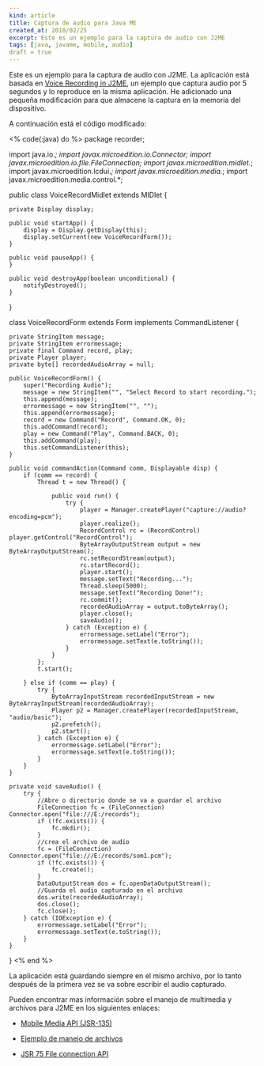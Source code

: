 ```yaml
--- 
kind: article
title: Captura de audio para Java ME
created_at: 2010/02/25
excerpt: Este es un ejemplo para la captura de audio con J2ME
tags: [java, javame, mobile, audio]
draft = true
---
```


Este es un ejemplo para la captura de audio con J2ME. La aplicación está basada en [Voice Recording in J2ME][1], un ejemplo que captura audio por 5 segundos y lo reproduce en la misma aplicación. He adicionado una pequeña modificación para que almacene la captura en la memoria del dispositivo.

A continuación está el código modificado:

<% code(:java) do %>
package recorder;

import java.io.*;
import javax.microedition.io.Connector;
import javax.microedition.io.file.FileConnection;
import javax.microedition.midlet.*;
import javax.microedition.lcdui.*;
import javax.microedition.media.*;
import javax.microedition.media.control.*;

public class VoiceRecordMidlet extends MIDlet {

    private Display display;

    public void startApp() {
        display = Display.getDisplay(this);
        display.setCurrent(new VoiceRecordForm());
    }

    public void pauseApp() {
    }

    public void destroyApp(boolean unconditional) {
        notifyDestroyed();
    }
}

class VoiceRecordForm extends Form implements CommandListener {

    private StringItem message;
    private StringItem errormessage;
    private final Command record, play;
    private Player player;
    private byte[] recordedAudioArray = null;

    public VoiceRecordForm() {
        super("Recording Audio");
        message = new StringItem("", "Select Record to start recording.");
        this.append(message);
        errormessage = new StringItem("", "");
        this.append(errormessage);
        record = new Command("Record", Command.OK, 0);
        this.addCommand(record);
        play = new Command("Play", Command.BACK, 0);
        this.addCommand(play);
        this.setCommandListener(this);
    }

    public void commandAction(Command comm, Displayable disp) {
        if (comm == record) {
            Thread t = new Thread() {

                public void run() {
                    try {
                        player = Manager.createPlayer("capture://audio?encoding=pcm");
                        player.realize();
                        RecordControl rc = (RecordControl) player.getControl("RecordControl");
                        ByteArrayOutputStream output = new ByteArrayOutputStream();
                        rc.setRecordStream(output);
                        rc.startRecord();
                        player.start();
                        message.setText("Recording...");
                        Thread.sleep(5000);
                        message.setText("Recording Done!");
                        rc.commit();
                        recordedAudioArray = output.toByteArray();
                        player.close();
                        saveAudio();
                    } catch (Exception e) {
                        errormessage.setLabel("Error");
                        errormessage.setText(e.toString());
                    }
                }
            };
            t.start();

        } else if (comm == play) {
            try {
                ByteArrayInputStream recordedInputStream = new ByteArrayInputStream(recordedAudioArray);
                Player p2 = Manager.createPlayer(recordedInputStream, "audio/basic");
                p2.prefetch();
                p2.start();
            } catch (Exception e) {
                errormessage.setLabel("Error");
                errormessage.setText(e.toString());
            }
        }
    }

    private void saveAudio() {
        try {
            //Abre o directorio donde se va a guardar el archivo
            FileConnection fc = (FileConnection) Connector.open("file:///E:/records");
            if (!fc.exists()) {
                fc.mkdir();
            }
            //crea el archivo de audio
            fc = (FileConnection) Connector.open("file:///E:/records/som1.pcm");
            if (!fc.exists()) {
                fc.create();
            }
            DataOutputStream dos = fc.openDataOutputStream();
            //Guarda el audio capturado en el archivo
            dos.write(recordedAudioArray);
            dos.close();
            fc.close();
        } catch (IOException e) {
            errormessage.setLabel("Error");
            errormessage.setText(e.toString());
        }
    }
}
<% end %>

La aplicación está guardando siempre en el mismo archivo, por lo tanto después de la primera vez se va sobre escribir el audio capturado.

Pueden encontrar mas información sobre el manejo de multimedia y archivos para J2ME  en los siguientes enlaces:

* [Mobile Media API (JSR-135) ][2]
* [Ejemplo de manejo de archivos][3]
* [JSR 75 File connection API][4]


  [1]: http://j2mesamples.blogspot.com/2009/06/voice-recording-in-j2me.html
  [2]: http://java.sun.com/javame/reference/apis/jsr135/index.html
  [3]: http://www.java-tips.org/java-me-tips/midp/how-to-access-local-file-systems-from-j2me-devices-using-fileconnectio-2.html
  [4]: http://wiki.forum.nokia.com/index.php/JSR_75_File_connection_API
